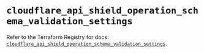 # `cloudflare_api_shield_operation_schema_validation_settings`

Refer to the Terraform Registry for docs: [`cloudflare_api_shield_operation_schema_validation_settings`](https://registry.terraform.io/providers/cloudflare/cloudflare/4.36.0/docs/resources/api_shield_operation_schema_validation_settings).
